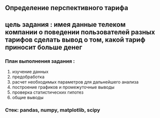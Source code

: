 ## Определение перспективного тарифа

## цель задания : имея данные телеком компании о поведении пользователей разных тарифов сделать вывод о том, какой тариф приносит больше денег

### План выполнения задания :

1. изучение данных
2. предобработка
3. расчет необходимых параметров для дальнейшего анализа
4. построение графиков и промежуточные выводы
5. проверка статистических гипотез
6. общие выводы

### Стек: pandas, numpy, matplotlib, scipy
